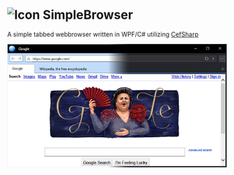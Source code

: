 # ![Icon](/SimpleBrowser/SimpleBrowser.ico) SimpleBrowser

A simple tabbed webbrowser written in WPF/C# utilizing [CefSharp](https://github.com/cefsharp/CefSharp)

![Screenshot](/SimpleBrowser-Screenshot.png)
